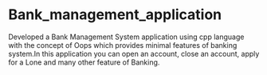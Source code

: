 # Bank_management_application
Developed a Bank Management System application using cpp language with the concept of Oops which provides minimal features of banking system.In this application you can open an account, close an account, apply for a Lone and many other feature of Banking.

